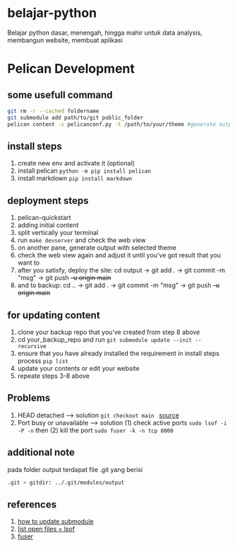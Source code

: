 # belajar-python
Belajar python dasar, menengah, hingga mahir untuk data analysis, membangun website, membuat aplikasi


# Pelican Development

## some usefull command
```bash
git rm -r --cached foldername
git submodule add path/to/git public_folder
pelican content -s pelicanconf.py -t /path/to/your/theme #generate output with selected theme

```
## install steps
1. create new env and activate it (optional)
2. install pelican ```python -m pip install pelican```
3. install markdown ```pip install markdown```

## deployment steps
1. pelican-quickstart
2. adding initial content
3. split vertically your terminal
4. run ```make devserver``` and check the web view
5. on another pane, generate output with selected theme
6. check the web view again and adjust it until you've got result that you want to
7. after you satisfy, deploy the site: cd output -> git add . -> git commit -m "msg" -> git push <del>-u origin main</del>
8. and to backup: cd .. -> git add . -> git commit -m "msg" -> git push <del>-u origin main</del>

## for updating content
1. clone your backup repo that you've created from step 8 above
2. cd your_backup_repo and run ```git submodule update --init --recursive```
3. ensure that you have already installed the requirement in install steps process ```pip list```
4. update your contents or edit your website
5. repeate steps 3-8 above

## Problems
1. HEAD detached --> solution ```git checkout main ```    [source](https://stackoverflow.com/questions/10228760/how-do-i-fix-a-git-detached-head)
2. Port busy or unavailable --> solution (1) check active ports ```sudo lsof -i -P -n```    then (2) kill the port ```sudo fuser -k -n tcp 8000```


 

## additional note
pada folder output terdapat file .git yang berisi
```bash
.git > gitdir: ../.git/modules/output
```

## references
1. [how to update submodule](https://stackoverflow.com/questions/5542910/how-do-i-commit-changes-in-a-git-submodule)
2. [list open files = lsof](https://en.wikipedia.org/wiki/Lsof)
3. [fuser](https://en.wikipedia.org/wiki/Fuser_(Unix))


